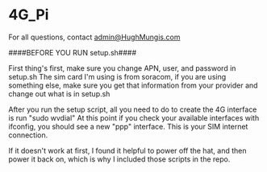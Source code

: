 # 4G_Pi
For all questions, contact admin@HughMungis.com

####BEFORE YOU RUN setup.sh####

First thing's first, make sure you change APN, user, and password in setup.sh
The sim card I'm using is from soracom, if you are using something else, make sure you get that information from your provider and change out what is in setup.sh

After you run the setup script, all you need to do to create the 4G interface is run "sudo wvdial"
At this point if you check your available interfaces with ifconfig, you should see a new "ppp" interface. This is your SIM internet connection.

If it doesn't work at first, I found it helpful to power off the hat, and then power it back on, which is why I included those scripts in the repo.
